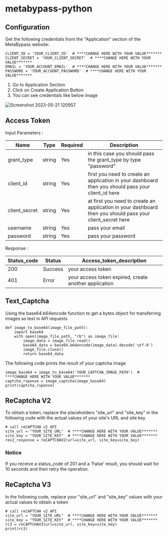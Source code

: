 # metabypass-python
## Configuration

Get the following credentials from the "Application" section of the MetaBypass website:

```
CLIENT_ID = 'YOUR_CLIENT_ID'  # ****CHANGE HERE WITH YOUR VALUE*******
CLIENT_SECRET = 'YOUR_CLIENT_SECRET'  # ****CHANGE HERE WITH YOUR VALUE*******
EMAIL = 'YOUR_ACCOUNT_EMAIL'  # ****CHANGE HERE WITH YOUR VALUE*******
PASSWORD = 'YOUR_ACCOUNT_PASSWORD'  # ****CHANGE HERE WITH YOUR VALUE*******
```

1. Go to Application Section 
2. Click on Create Application Button
3. You can see credentials like below image


![Screenshot 2023-05-21 120957](https://github.com/metabypass/metabypass-python/assets/128980891/4420f7ed-1588-412a-b0e8-2876d4ae1854)


## Access Token
Input Parameters :

|     Name	  |   Type    |  Required   | Description |
| ----------- | --------- | ----------- | ----------- |
| grant_type	|  string	  |    Yes	    | in this case you should pass the grant_type by type "password" |
| client_id	  |  string	  |    Yes	    | first you need to create an application in your dashboard then you should pass your client_id here |
| client_secret |	string	|    Yes	    | at first you need to create an application in your dashboard then you should pass your client_secret here |
| username	    | string	|    Yes	    | pass your email |
| password	    | string	|    Yes	    | pass your password |

Response :

| Status_code	|  Status  |  Access_token_description  | 
| ----------- | -------- | -------------- |
| 200	        | Success  | your access token |
| 401	        |  Error	 | your access token expired, create another application

## Text_Captcha
Using the  base64.b64encode function to get a bytes object for transferring images as text in API requests
```
def image_to_base64(image_file_path):
    import base64
    with open(image_file_path, "rb") as image_file:
        image_data = image_file.read()
        base64_data = base64.b64encode(image_data).decode('utf-8')
        image_file.close()
        return base64_data
```

The following code prints the result of your captcha image
```
image_base64 = image_to_base64('YOUR_CAPTCHA_IMAGE_PATH')  # ****CHANGE HERE WITH YOUR VALUE*******
captcha_rsponse = image_captcha(image_base64)
print(captcha_rsponse)
```


## ReCaptcha V2

To obtain a token, replace the placeholders "site_url" and "site_key" in the following code with the actual values of your site's URL and site key
```
# call reCAPTCHA v2 API
site_url = "YOUR_SITE_URL"  # ****CHANGE HERE WITH YOUR VALUE*******
site_key = "YOUR_SITE_KEY"  # ****CHANGE HERE WITH YOUR VALUE*******
rev2_response = reCAPTCHAV2(url=site_url, site_key=site_key)
```
### Notice
If you receive a status_code of 201 and a 'False' result, you should wait for 10 seconds and then retry the operation.


## ReCaptcha V3

In the following code, replace your "site_url" and "site_key" values with your actual values to obtain a token

```
# call reCAPTCHA v2 API
site_url = "YOUR_SITE_URL"  # ****CHANGE HERE WITH YOUR VALUE*******
site_key = "YOUR_SITE_KEY"  # ****CHANGE HERE WITH YOUR VALUE*******
rc3 = reCAPTCHAV3(url=site_url, site_key=site_key)
print(rc3)
```
